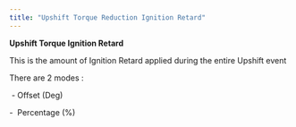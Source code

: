 ```yaml
---
title: "Upshift Torque Reduction Ignition Retard"
---
```


**Upshift Torque Ignition Retard**


This is the amount of Ignition Retard applied during the entire Upshift event


There are 2 modes :

&nbsp;- Offset (Deg)

\-&nbsp; Percentage (%)
